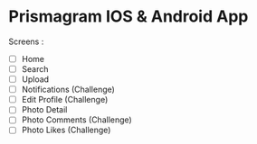 # Prismagram IOS & Android App

Screens :

- [ ] Home
- [ ] Search
- [ ] Upload
- [ ] Notifications (Challenge)
- [ ] Edit Profile (Challenge)
- [ ] Photo Detail
- [ ] Photo Comments (Challenge)
- [ ] Photo Likes (Challenge)
